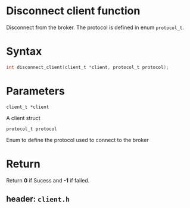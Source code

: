 # Disconnect client function

Disconnect from the broker. The protocol is defined in enum `protocol_t`.

# Syntax

```c
int disconnect_client(client_t *client, protocol_t protocol);
```
# Parameters


`client_t *client`

A client struct 

`protocol_t protocol`

Enum to define the protocol used to connect to the broker

# Return
Return **0** if Sucess and **-1** if failed.

## header: `client.h`